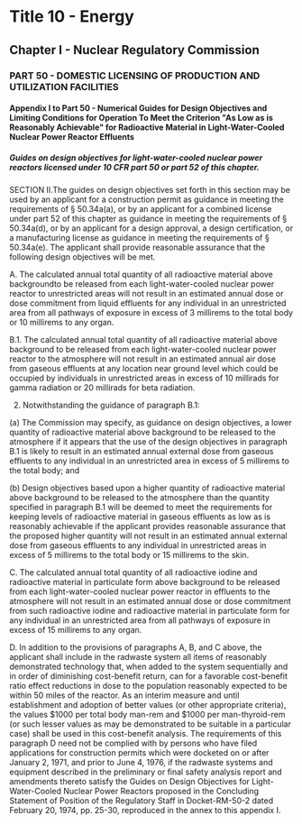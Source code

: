 
# Title 10 - Energy
## Chapter I - Nuclear Regulatory Commission
### PART 50 - DOMESTIC LICENSING OF PRODUCTION AND UTILIZATION FACILITIES
#### Appendix I to Part 50 - Numerical Guides for Design Objectives and Limiting Conditions for Operation To Meet the Criterion "As Low as is Reasonably Achievable" for Radioactive Material in Light-Water-Cooled Nuclear Power Reactor Effluents
##### Guides on design objectives for light-water-cooled nuclear power reactors licensed under 10 CFR part 50 or part 52 of this chapter.

SECTION II.The guides on design objectives set forth in this section may be used by an applicant for a construction permit as guidance in meeting the requirements of § 50.34a(a), or by an applicant for a combined license under part 52 of this chapter as guidance in meeting the requirements of § 50.34a(d), or by an applicant for a design approval, a design certification, or a manufacturing license as guidance in meeting the requirements of § 50.34a(e). The applicant shall provide reasonable assurance that the following design objectives will be met.

A. The calculated annual total quantity of all radioactive material above backgroundto be released from each light-water-cooled nuclear power reactor to unrestricted areas will not result in an estimated annual dose or dose commitment from liquid effluents for any individual in an unrestricted area from all pathways of exposure in excess of 3 millirems to the total body or 10 millirems to any organ.

B.1. The calculated annual total quantity of all radioactive material above background to be released from each light-water-cooled nuclear power reactor to the atmosphere will not result in an estimated annual air dose from gaseous effluents at any location near ground level which could be occupied by individuals in unrestricted areas in excess of 10 millirads for gamma radiation or 20 millirads for beta radiation.

2. Notwithstanding the guidance of paragraph B.1:

(a) The Commission may specify, as guidance on design objectives, a lower quantity of radioactive material above background to be released to the atmosphere if it appears that the use of the design objectives in paragraph B.1 is likely to result in an estimated annual external dose from gaseous effluents to any individual in an unrestricted area in excess of 5 millirems to the total body; and

(b) Design objectives based upon a higher quantity of radioactive material above background to be released to the atmosphere than the quantity specified in paragraph B.1 will be deemed to meet the requirements for keeping levels of radioactive material in gaseous effluents as low as is reasonably achievable if the applicant provides reasonable assurance that the proposed higher quantity will not result in an estimated annual external dose from gaseous effluents to any individual in unrestricted areas in excess of 5 millirems to the total body or 15 millirems to the skin.

C. The calculated annual total quantity of all radioactive iodine and radioactive material in particulate form above background to be released from each light-water-cooled nuclear power reactor in effluents to the atmosphere will not result in an estimated annual dose or dose commitment from such radioactive iodine and radioactive material in particulate form for any individual in an unrestricted area from all pathways of exposure in excess of 15 millirems to any organ.

D. In addition to the provisions of paragraphs A, B, and C above, the applicant shall include in the radwaste system all items of reasonably demonstrated technology that, when added to the system sequentially and in order of diminishing cost-benefit return, can for a favorable cost-benefit ratio effect reductions in dose to the population reasonably expected to be within 50 miles of the reactor. As an interim measure and until establishment and adoption of better values (or other appropriate criteria), the values $1000 per total body man-rem and $1000 per man-thyroid-rem (or such lesser values as may be demonstrated to be suitable in a particular case) shall be used in this cost-benefit analysis. The requirements of this paragraph D need not be complied with by persons who have filed applications for construction permits which were docketed on or after January 2, 1971, and prior to June 4, 1976, if the radwaste systems and equipment described in the preliminary or final safety analysis report and amendments thereto satisfy the Guides on Design Objectives for Light-Water-Cooled Nuclear Power Reactors proposed in the Concluding Statement of Position of the Regulatory Staff in Docket-RM-50-2 dated February 20, 1974, pp. 25-30, reproduced in the annex to this appendix I.
